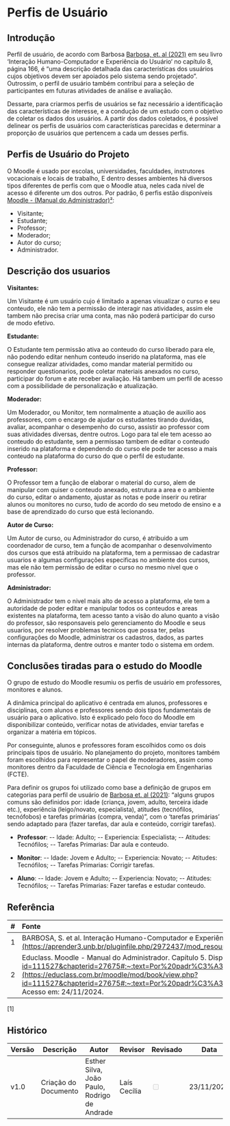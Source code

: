 # Perfis de Usuário


## Introdução

Perfil de usuário, de acordo com Barbosa [Barbosa, et. al (2021)](https://aprender3.unb.br/pluginfile.php/2972450/mod_resource/content/4/ihc-ux%20cap%207.pdf) em seu livro ‘Interação Humano-Computador e Experiência do Usuário‘ no capítulo 8, página 166, é “uma descrição detalhada das características dos usuários cujos objetivos devem ser apoiados pelo sistema sendo projetado”. Outrossim, o perfil de usuário também contribui para a seleção de participantes em futuras atividades de análise e avaliação.

Dessarte, para criarmos perfis de usuários se faz necessário a identificação das características de interesse, e a condução de um estudo com o objetivo de coletar os dados dos usuários. A partir dos dados coletados, é possível delinear os perfis de usuários com características parecidas e determinar a proporção de usuários que pertencem a cada um desses perfis.

## Perfis de Usuário do Projeto

O Moodle é usado por escolas, universidades, faculdades, instrutores vocacionais e locais de trabalho, E dentro desses ambientes há diversos tipos diferentes de perfis com que o Moodle atua, neles cada nivel de acesso é diferente um dos outros. Por padrão, 6 perfis estão disponíveis [Moodle - (Manual do Administrador)²](https://educlass.com.br/moodle/mod/book/view.php?id=111527&chapterid=27675#:~:text=Por%20padr%C3%A3o%20o%20Moodle%20possui,autor%20de%20curso%20e%20administrador.&text=Para%20um%20mesmo%20usu%C3%A1rio%20%C3%A9%20poss%C3%ADvel%20ter%20diferentes%20perfis%20associados.):

- Visitante;
- Estudante;
- Professor;
- Moderador;
- Autor do curso;
- Administrador.

## Descrição dos usuarios
 
**Visitantes:**

Um Visitante é um usuário cujo é limitado a apenas visualizar o curso e seu conteudo, ele não tem a permissão de interagir nas atividades, assim ele tambem não precisa criar uma conta, mas não poderá participar do curso de modo efetivo.

**Estudante:**

O Estudante tem permissão ativa ao conteudo do curso liberado para ele, não podendo editar nenhum conteudo inserido na plataforma, mas ele consegue realizar atividades, como mandar material permitido ou responder questionarios, pode coletar materiais anexados no curso, participar do forum e ate receber avaliação. Há tambem um perfil de acesso com a possibilidade de personalização e atualização.

**Moderador:**

Um Moderador, ou Monitor, tem normalmente a atuação de auxilio aos professores, com o encargo de ajudar os estudantes tirando duvidas, avaliar, acompanhar o desempenho do curso, assistir ao professor com suas atividades diversas, dentre outros. Logo para tal ele tem acesso ao conteudo do estudante, sem a permissao tambem de editar o conteudo inserido na plataforma e dependendo do curso ele pode ter acesso a mais conteudo na plataforma do curso do que o perfil de estudante.

**Professor:**

O Professor tem a função de elaborar o material do curso, alem de manipular com quiser o conteudo anexado, estrutura a area e o ambiente do curso, editar o andamento, ajustar as notas e pode inserir ou retirar alunos ou monitores no curso, tudo de acordo do seu metodo de ensino e a base de aprendizado do curso que está lecionando.

**Autor de Curso:**

Um Autor de curso, ou Administrador do curso, é atribuido a um coordenador de curso, tem a função de acompanhar o desenvolvimento dos cursos que está atribuido na plataforma, tem a permissao de cadastrar usuarios e algumas configurações especificas no ambiente dos cursos, mas ele não tem permissão de editar o curso no mesmo nivel que o professor.

**Administrador:**

O Administrador tem o nivel mais alto de acesso a plataforma, ele tem a autoridade de poder editar e manipular todos os conteudos e areas existentes na plataforma, tem acesso tanto a visão do aluno quanto a visão do professor, são responsaveis pelo gerenciamento do Moodle e seus usuarios, por resolver problemas tecnicos que possa ter, pelas configurações do Moodle, administrar os cadastros, dados, as partes internas da plataforma, dentre outros e manter todo o sistema em ordem.

## Conclusões tiradas para o estudo do Moodle

O grupo de estudo do Moodle resumiu os perfis de usuário em professores, monitores e alunos. 

A dinâmica principal do aplicativo é centrada em alunos, professores e disciplinas, com alunos e professores sendo dois tipos fundamentais de usuário para o aplicativo. Isto é explicado pelo foco do Moodle em disponibilizar conteúdo, verificar notas de atividades, enviar tarefas e organizar a matéria em tópicos.

Por conseguinte, alunos e professores foram escolhidos como os dois principais tipos de usuário. No planejamento do projeto, monitores também foram escolhidos para representar o papel de moderadores, assim como monitores dentro da Faculdade de Ciência e Tecnologia em Engenharias (FCTE). 

Para definir os grupos foi utilizado como base a definição de grupos em categorias para perfil de usuário de [Barbosa et. al (2021)](https://aprender3.unb.br/pluginfile.php/2972437/mod_resource/content/2/ihc-ux-%20Personas.pdf):  “alguns grupos comuns são definidos por: idade (criança, jovem, adulto, terceira idade etc.), experiência (leigo/novato, especialista), atitudes (tecnófilos, tecnófobos) e tarefas primárias (compra, venda)”, com o ‘tarefas primárias’ sendo adaptado para (fazer tarefas, dar aula e conteúdo, corrigir tarefas).

- **Professor**:
-- Idade: Adulto;
-- Experiencia: Especialista;
-- Atitudes: Tecnófilos;
-- Tarefas Primarias: Dar aula e conteudo.

- **Monitor**:
-- Idade: Jovem e Adulto;
-- Experiencia: Novato;
-- Atitudes: Tecnófilos;
-- Tarefas Primarias: Corrigir tarefas.

- **Aluno**:
-- Idade: Jovem e Adulto;
-- Experiencia: Novato;
-- Atitudes: Tecnófilos;
-- Tarefas Primarias: Fazer tarefas e estudar conteudo.

## Referência

| # | Fonte |
|---|:------|
| 1 | BARBOSA, S. et al. Interação Humano-Computador e Experiência do Usuário. [s.l.] Autopublicação - Leanpub, 2021. Capítulo 8, Página 166. Seção disponível em: [https://aprender3.unb.br/pluginfile.php/2972437/mod_resource/content/2/ihc-ux-%20Personas.pdf](https://aprender3.unb.br/pluginfile.php/2972437/mod_resource/content/2/ihc-ux-%20Personas.pdf).  Acesso em: 22/11/2024.| 
| 2 | Educlass. Moodle - Manual do Administrador. Capítulo 5. Disponível em: [https://educlass.com.br/moodle/mod/book/view.php?id=111527&chapterid=27675#:~:text=Por%20padr%C3%A3o%20o%20Moodle%20possui,autor%20de%20curso%20e%20administrador.&text=Para%20um%20mesmo%20usu%C3%A1rio%20%C3%A9%20poss%C3%ADvel%20ter%20diferentes%20perfis%20associados.](https://educlass.com.br/moodle/mod/book/view.php?id=111527&chapterid=27675#:~:text=Por%20padr%C3%A3o%20o%20Moodle%20possui,autor%20de%20curso%20e%20administrador.&text=Para%20um%20mesmo%20usu%C3%A1rio%20%C3%A9%20poss%C3%ADvel%20ter%20diferentes%20perfis%20associados.).  Acesso em: 24/11/2024.| 

[1] 


## Histórico

| Versão | Descrição     | Autor        | Revisor     | Revisado| Data       |
|--------|---------------|--------------|-------------|-------|-----|
| v1.0   | Criação do Documento | Esther Silva, João Paulo, Rodrigo de Andrade | Laís Cecília |<input type="checkbox" onclick="return false;" disabled/>| 23/11/2024 |

